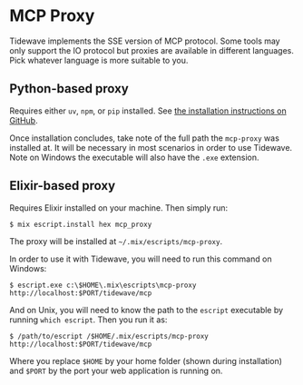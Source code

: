 # MCP Proxy

Tidewave implements the SSE version of MCP protocol. Some tools may only support the IO
protocol but proxies are available in different languages. Pick whatever language is more
suitable to you.

## Python-based proxy

Requires either `uv`, `npm`, or `pip` installed. See [the
installation instructions on GitHub](https://github.com/sparfenyuk/mcp-proxy#installation).

Once installation concludes, take note of the full path
the `mcp-proxy` was installed at. It will be necessary
in most scenarios in order to use Tidewave. Note on Windows
the executable will also have the `.exe` extension.

## Elixir-based proxy

Requires Elixir installed on your machine. Then simply run:

```bash
$ mix escript.install hex mcp_proxy
```

The proxy will be installed at `~/.mix/escripts/mcp-proxy`.

In order to use it with Tidewave, you will need to run this
command on Windows:

``` shell
$ escript.exe c:\$HOME\.mix\escripts\mcp-proxy http://localhost:$PORT/tidewave/mcp
```

And on Unix, you will need to know the path to the `escript`
executable by running `which escript`. Then you run it as:

``` shell
$ /path/to/escript /$HOME/.mix/escripts/mcp-proxy http://localhost:$PORT/tidewave/mcp
```

Where you replace `$HOME` by your home folder (shown during installation)
and `$PORT` by the port your web application is running on.
